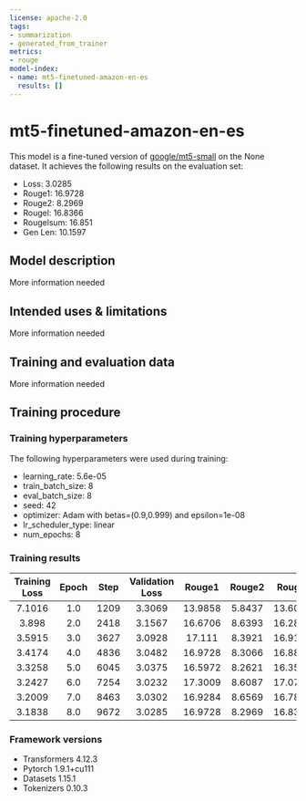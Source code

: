 ```yaml
---
license: apache-2.0
tags:
- summarization
- generated_from_trainer
metrics:
- rouge
model-index:
- name: mt5-finetuned-amazon-en-es
  results: []
---
```


<!-- This model card has been generated automatically according to the information the Trainer had access to. You
should probably proofread and complete it, then remove this comment. -->

# mt5-finetuned-amazon-en-es

This model is a fine-tuned version of [google/mt5-small](https://huggingface.co/google/mt5-small) on the None dataset.
It achieves the following results on the evaluation set:
- Loss: 3.0285
- Rouge1: 16.9728
- Rouge2: 8.2969
- Rougel: 16.8366
- Rougelsum: 16.851
- Gen Len: 10.1597

## Model description

More information needed

## Intended uses & limitations

More information needed

## Training and evaluation data

More information needed

## Training procedure

### Training hyperparameters

The following hyperparameters were used during training:
- learning_rate: 5.6e-05
- train_batch_size: 8
- eval_batch_size: 8
- seed: 42
- optimizer: Adam with betas=(0.9,0.999) and epsilon=1e-08
- lr_scheduler_type: linear
- num_epochs: 8

### Training results

| Training Loss | Epoch | Step | Validation Loss | Rouge1  | Rouge2 | Rougel  | Rougelsum | Gen Len |
|:-------------:|:-----:|:----:|:---------------:|:-------:|:------:|:-------:|:---------:|:-------:|
| 7.1016        | 1.0   | 1209 | 3.3069          | 13.9858 | 5.8437 | 13.6053 | 13.5125   | 8.3782  |
| 3.898         | 2.0   | 2418 | 3.1567          | 16.6706 | 8.6393 | 16.2882 | 16.2249   | 9.7521  |
| 3.5915        | 3.0   | 3627 | 3.0928          | 17.111  | 8.3921 | 16.9139 | 16.7805   | 10.3445 |
| 3.4174        | 4.0   | 4836 | 3.0482          | 16.9728 | 8.3066 | 16.8868 | 16.8485   | 10.3151 |
| 3.3258        | 5.0   | 6045 | 3.0375          | 16.5972 | 8.2621 | 16.3524 | 16.3093   | 10.0672 |
| 3.2427        | 6.0   | 7254 | 3.0232          | 17.3009 | 8.6087 | 17.0782 | 17.0105   | 10.0756 |
| 3.2009        | 7.0   | 8463 | 3.0302          | 16.9284 | 8.6569 | 16.7885 | 16.7784   | 10.2143 |
| 3.1838        | 8.0   | 9672 | 3.0285          | 16.9728 | 8.2969 | 16.8366 | 16.851    | 10.1597 |


### Framework versions

- Transformers 4.12.3
- Pytorch 1.9.1+cu111
- Datasets 1.15.1
- Tokenizers 0.10.3
